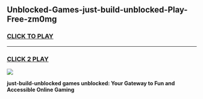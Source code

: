 
## Unblocked-Games-just-build-unblocked-Play-Free-zm0mg
<h3>
<a href="https://premium76.site?title=just-build-unblocked&ref=10A">CLICK TO PLAY</a></h3>
<hr>

<h3>
<a href="https://premium76.site?title=just-build-unblocked&ref=10A">CLICK 2 PLAY</a>
  
</h3>

<a href="https://premium76.site?title=just-build-unblocked&ref=10A"><img src="https://clearcache.store/games.png"></a>


**just-build-unblocked games unblocked: Your Gateway to Fun and Accessible Online Gaming**
